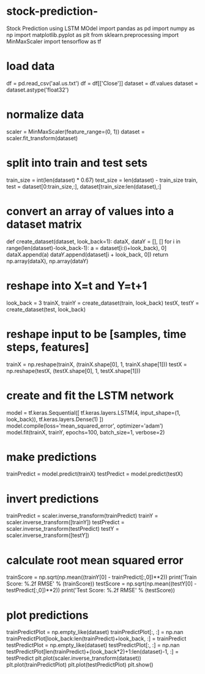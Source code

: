 # stock-prediction-
Stock Prediction using LSTM MOdel
import pandas as pd
import numpy as np
import matplotlib.pyplot as plt
from sklearn.preprocessing import MinMaxScaler
import tensorflow as tf

# load data
df = pd.read_csv('aal.us.txt')
df = df[['Close']]
dataset = df.values
dataset = dataset.astype('float32')

# normalize data
scaler = MinMaxScaler(feature_range=(0, 1))
dataset = scaler.fit_transform(dataset)

# split into train and test sets
train_size = int(len(dataset) * 0.67)
test_size = len(dataset) - train_size
train, test = dataset[0:train_size,:], dataset[train_size:len(dataset),:]

# convert an array of values into a dataset matrix
def create_dataset(dataset, look_back=1):
    dataX, dataY = [], []
    for i in range(len(dataset)-look_back-1):
        a = dataset[i:(i+look_back), 0]
        dataX.append(a)
        dataY.append(dataset[i + look_back, 0])
    return np.array(dataX), np.array(dataY)

# reshape into X=t and Y=t+1
look_back = 3
trainX, trainY = create_dataset(train, look_back)
testX, testY = create_dataset(test, look_back)

# reshape input to be [samples, time steps, features]
trainX = np.reshape(trainX, (trainX.shape[0], 1, trainX.shape[1]))
testX = np.reshape(testX, (testX.shape[0], 1, testX.shape[1]))

# create and fit the LSTM network
model = tf.keras.Sequential([
    tf.keras.layers.LSTM(4, input_shape=(1, look_back)),
    tf.keras.layers.Dense(1)
])
model.compile(loss='mean_squared_error', optimizer='adam')
model.fit(trainX, trainY, epochs=100, batch_size=1, verbose=2)

# make predictions
trainPredict = model.predict(trainX)
testPredict = model.predict(testX)

# invert predictions
trainPredict = scaler.inverse_transform(trainPredict)
trainY = scaler.inverse_transform([trainY])
testPredict = scaler.inverse_transform(testPredict)
testY = scaler.inverse_transform([testY])

# calculate root mean squared error
trainScore = np.sqrt(np.mean((trainY[0] - trainPredict[:,0])**2))
print('Train Score: %.2f RMSE' % (trainScore))
testScore = np.sqrt(np.mean((testY[0] - testPredict[:,0])**2))
print('Test Score: %.2f RMSE' % (testScore))

# plot predictions
trainPredictPlot = np.empty_like(dataset)
trainPredictPlot[:, :] = np.nan
trainPredictPlot[look_back:len(trainPredict)+look_back, :] = trainPredict
testPredictPlot = np.empty_like(dataset)
testPredictPlot[:, :] = np.nan
testPredictPlot[len(trainPredict)+(look_back*2)+1:len(dataset)-1, :] = testPredict
plt.plot(scaler.inverse_transform(dataset))
plt.plot(trainPredictPlot)
plt.plot(testPredictPlot)
plt.show()
